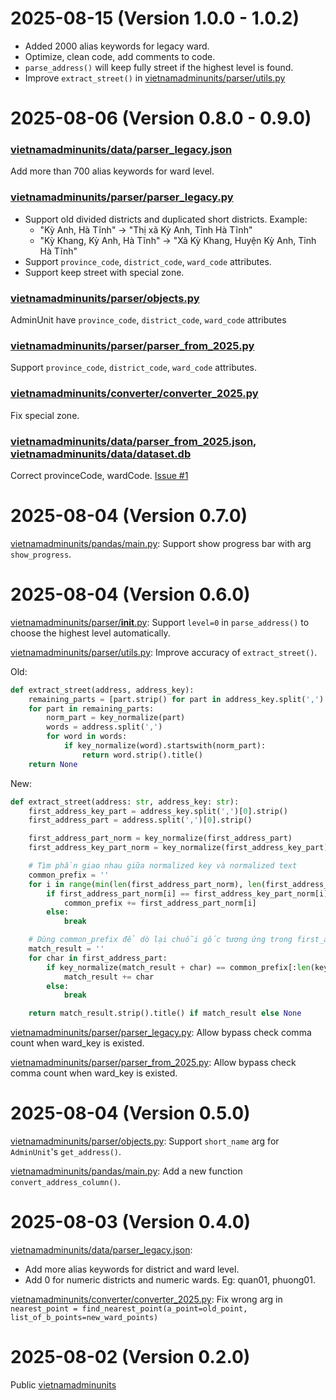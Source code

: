 # 2025-08-15 (Version 1.0.0 - 1.0.2)
- Added 2000 alias keywords for legacy ward.
- Optimize, clean code, add comments to code.
- `parse_address()` will keep fully street if the highest level is found.
- Improve `extract_street()` in [vietnamadminunits/parser/utils.py](vietnamadminunits/parser/utils.py)

# 2025-08-06 (Version 0.8.0 - 0.9.0)
### [vietnamadminunits/data/parser_legacy.json](vietnamadminunits/data/parser_legacy.json)
Add more than 700 alias keywords for ward level.

### [vietnamadminunits/parser/parser_legacy.py](vietnamadminunits/parser/parser_legacy.py)
- Support old divided districts and duplicated short districts. Example:
  - "Kỳ Anh, Hà Tĩnh" -> "Thị xã Kỳ Anh, Tỉnh Hà Tĩnh"
  - "Kỳ Khang, Kỳ Anh, Hà Tĩnh" -> "Xã Kỳ Khang, Huyện Kỳ Anh, Tỉnh Hà Tĩnh"
- Support `province_code`, `district_code`, `ward_code` attributes.
- Support keep street with special zone.

### [vietnamadminunits/parser/objects.py](vietnamadminunits/parser/objects.py)
AdminUnit have `province_code`, `district_code`, `ward_code` attributes

### [vietnamadminunits/parser/parser_from_2025.py](vietnamadminunits/parser/parser_from_2025.py)
Support `province_code`, `district_code`, `ward_code` attributes.

### [vietnamadminunits/converter/converter_2025.py](vietnamadminunits/converter/converter_2025.py)
Fix special zone.

### [vietnamadminunits/data/parser_from_2025.json](vietnamadminunits/data/parser_from_2025.json), [vietnamadminunits/data/dataset.db](vietnamadminunits/data/dataset.db)
Correct provinceCode, wardCode. [Issue #1](https://github.com/tranngocminhhieu/vietnamadminunits/issues/1)

# 2025-08-04 (Version 0.7.0)
[vietnamadminunits/pandas/main.py](vietnamadminunits/pandas/main.py): Support show progress bar with arg `show_progress`.

# 2025-08-04 (Version 0.6.0)
[vietnamadminunits/parser/__init__.py](vietnamadminunits/parser/__init__.py): Support `level=0` in `parse_address()` to choose the highest level automatically.

[vietnamadminunits/parser/utils.py](vietnamadminunits/parser/utils.py): Improve accuracy of `extract_street()`.

Old:
```python
def extract_street(address, address_key):
    remaining_parts = [part.strip() for part in address_key.split(',') if part.strip()]
    for part in remaining_parts:
        norm_part = key_normalize(part)
        words = address.split(',')
        for word in words:
            if key_normalize(word).startswith(norm_part):
                return word.strip().title()
    return None
```

New:
```python
def extract_street(address: str, address_key: str):
    first_address_key_part = address_key.split(',')[0].strip()
    first_address_part = address.split(',')[0].strip()

    first_address_part_norm = key_normalize(first_address_part)
    first_address_key_part_norm = key_normalize(first_address_key_part)

    # Tìm phần giao nhau giữa normalized key và normalized text
    common_prefix = ''
    for i in range(min(len(first_address_part_norm), len(first_address_key_part_norm))):
        if first_address_part_norm[i] == first_address_key_part_norm[i]:
            common_prefix += first_address_part_norm[i]
        else:
            break

    # Dùng common_prefix để dò lại chuỗi gốc tương ứng trong first_address_part
    match_result = ''
    for char in first_address_part:
        if key_normalize(match_result + char) == common_prefix[:len(key_normalize(match_result + char))]:
            match_result += char
        else:
            break

    return match_result.strip().title() if match_result else None
```

[vietnamadminunits/parser/parser_legacy.py](vietnamadminunits/parser/parser_legacy.py):
Allow bypass check comma count when ward_key is existed.

[vietnamadminunits/parser/parser_from_2025.py](vietnamadminunits/parser/parser_from_2025.py):
Allow bypass check comma count when ward_key is existed.

# 2025-08-04 (Version 0.5.0)
[vietnamadminunits/parser/objects.py](vietnamadminunits/parser/objects.py): Support `short_name` arg for `AdminUnit`'s `get_address()`.

[vietnamadminunits/pandas/main.py](vietnamadminunits/pandas/main.py): Add a new function `convert_address_column()`.

# 2025-08-03 (Version 0.4.0)
[vietnamadminunits/data/parser_legacy.json](vietnamadminunits/data/parser_legacy.json):
- Add more alias keywords for district and ward level.
- Add 0 for numeric districts and numeric wards. Eg: quan01, phuong01.

[vietnamadminunits/converter/converter_2025.py](vietnamadminunits/converter/converter_2025.py): Fix wrong arg in `nearest_point = find_nearest_point(a_point=old_point, list_of_b_points=new_ward_points)`

# 2025-08-02 (Version 0.2.0)
Public [vietnamadminunits](vietnamadminunits)